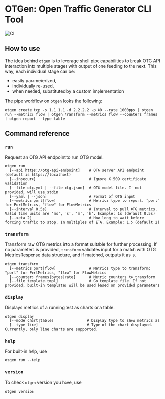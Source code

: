 # OTGen: Open Traffic Generator CLI Tool
![CI](https://github.com/open-traffic-generator/otgen/actions/workflows/ci.yml/badge.svg)

## How to use

The idea behind `otgen` is to leverage shell pipe capabilities to break OTG API interaction into multiple stages with output of one feeding to the next. This way, each individual stage can be:
* easily parameterized, 
* individually re-used,
* when needed, substituted by a custom implementation

The pipe workflow on `otgen` looks the following:

```Shell
otgen create tcp -s 1.1.1.1 -d 2.2.2.2 -p 80 --rate 1000pps | otgen run --metrics flow | otgen transform --metrics flow --counters frames | otgen report --type table
````

## Command reference

### `run`

Request an OTG API endpoint to run OTG model.

```Shell
otgen run 
  [--api https://otg-api-endpoint]    # OTG server API endpoint (default is https://localhost)
  [--insecure]                        # Ignore X.509 certificate validation
  [--file otg.yml | --file otg.json]  # OTG model file. If not provided, will use stdin
  [--yaml | --json]                   # Format of OTG input
  [--metrics port|flow]               # Metrics type to report: "port" for PortMetrics, "flow" for FlowMetrics
  [--interval 0.5s]                   # Interval to pull OTG metrics. Valid time units are 'ms', 's', 'm', 'h'. Example: 1s (default 0.5s)
  [--xeta 2]                          # How long to wait before forcing traffic to stop. In multiples of ETA. Example: 1.5 (default 2)
````

### `transform`

Transform raw OTG metrics into a format suitable for further processing. If no parameters is provided, `transform` validates input for a match with OTG MetricsResponse data structure, and if matched, outputs it as is.

```Shell
otgen transform 
  [--metrics port|flow]               # Metrics type to transform: "port" for PortMetrics, "flow" for FlowMetrics
  [--counters frames|bytes|rate]      # Metric counters to transform
  [--file template.tmpl]              # Go template file. If not provided, built-in templates will be used based on provided parameters
````

### `display`

Displays metrics of a running test as charts or a table.

```Shell
otgen display
  [--mode chart|table]               # Display type to show metrics as
  [--type line]                      # Type of the chart displayed. Currently, only line charts are supported.
````

### `help`

For built-in help, use

```Shell
otgen run --help
````

### `version`

To check `otgen` version you have, use

```Shell
otgen version
````
